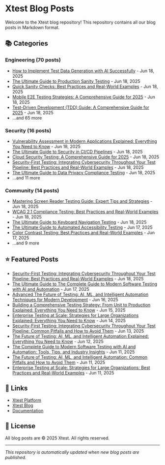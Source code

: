 # Xtest Blog Posts

Welcome to the Xtest blog repository! This repository contains all our blog posts in Markdown format.

## 📚 Categories

### Engineering (70 posts)

- [How to Implement Test Data Generation with AI Successfully](posts/2025/2025-06-18-how-to-implement-test-data-generation-with-ai-successfully.md) - Jun 18, 2025
- [The Ultimate Guide to Production Sanity Testing](posts/2025/2025-06-18-the-ultimate-guide-to-production-sanity-testing.md) - Jun 18, 2025
- [Quick Sanity Checks: Best Practices and Real-World Examples](posts/2025/2025-06-18-quick-sanity-checks-best-practices-and-real-world-examples.md) - Jun 18, 2025
- [Mobile E2E Testing Strategies: A Comprehensive Guide for 2025](posts/2025/2025-06-18-mobile-e2e-testing-strategies-a-comprehensive-guide-for-2025.md) - Jun 18, 2025
- [Test-Driven Development (TDD) Guide: A Comprehensive Guide for 2025](posts/2025/2025-06-18-test-driven-development-tdd-guide-a-comprehensive-guide-for-2025.md) - Jun 18, 2025
- ...and 65 more

### Security (16 posts)

- [Vulnerability Assessment in Modern Applications Explained: Everything You Need to Know](posts/2025/2025-06-18-vulnerability-assessment-in-modern-applications-explained-everything-you-need-to-know.md) - Jun 18, 2025
- [The Ultimate Guide to Security in CI/CD Pipelines](posts/2025/2025-06-18-the-ultimate-guide-to-security-in-cicd-pipelines.md) - Jun 18, 2025
- [Cloud Security Testing: A Comprehensive Guide for 2025](posts/2025/2025-06-18-cloud-security-testing-a-comprehensive-guide-for-2025.md) - Jun 18, 2025
- [Security-First Testing: Integrating Cybersecurity Throughout Your Test Pipeline: Best Practices and Real-World Examples](posts/2025/2025-06-18-security-first-testing-integrating-cybersecurity-throughout-your-test-pipeline-best-practices-and-real-world-examples.md) - Jun 18, 2025
- [The Ultimate Guide to Data Privacy Compliance Testing](posts/2025/2025-06-18-the-ultimate-guide-to-data-privacy-compliance-testing.md) - Jun 18, 2025
- ...and 11 more

### Community (14 posts)

- [Mastering Screen Reader Testing Guide: Expert Tips and Strategies](posts/2025/2025-06-18-mastering-screen-reader-testing-guide-expert-tips-and-strategies.md) - Jun 18, 2025
- [WCAG 2.1 Compliance Testing: Best Practices and Real-World Examples](posts/2025/2025-06-18-wcag-21-compliance-testing-best-practices-and-real-world-examples.md) - Jun 18, 2025
- [The Ultimate Guide to Keyboard Navigation Testing](posts/2025/2025-06-18-the-ultimate-guide-to-keyboard-navigation-testing.md) - Jun 18, 2025
- [The Ultimate Guide to Automated Accessibility Testing](posts/2025/2025-06-17-the-ultimate-guide-to-automated-accessibility-testing.md) - Jun 17, 2025
- [Color Contrast Testing: Best Practices and Real-World Examples](posts/2025/2025-06-17-color-contrast-testing-best-practices-and-real-world-examples.md) - Jun 17, 2025
- ...and 9 more

## ⭐ Featured Posts

- [Security-First Testing: Integrating Cybersecurity Throughout Your Test Pipeline: Best Practices and Real-World Examples](posts/2025/2025-06-18-security-first-testing-integrating-cybersecurity-throughout-your-test-pipeline-best-practices-and-real-world-examples.md) - Jun 18, 2025
- [The Ultimate Guide to The Complete Guide to Modern Software Testing with AI and Automation](posts/2025/2025-06-17-the-ultimate-guide-to-the-complete-guide-to-modern-software-testing-with-ai-and-automation.md) - Jun 17, 2025
- [Advanced The Future of Testing: AI, ML, and Intelligent Automation Techniques for Modern Development](posts/2025/2025-06-16-advanced-the-future-of-testing-ai-ml-and-intelligent-automation-techniques-for-modern-development.md) - Jun 16, 2025
- [Building a Comprehensive Testing Strategy: From Unit to Production Explained: Everything You Need to Know](posts/2025/2025-06-15-building-a-comprehensive-testing-strategy-from-unit-to-production-explained-everything-you-need-to-know.md) - Jun 15, 2025
- [Enterprise Testing at Scale: Strategies for Large Organizations Explained: Everything You Need to Know](posts/2025/2025-06-14-enterprise-testing-at-scale-strategies-for-large-organizations-explained-everything-you-need-to-know.md) - Jun 14, 2025
- [Security-First Testing: Integrating Cybersecurity Throughout Your Test Pipeline: Common Pitfalls and How to Avoid Them](posts/2025/2025-06-13-security-first-testing-integrating-cybersecurity-throughout-your-test-pipeline-common-pitfalls-and-how-to-avoid-them.md) - Jun 13, 2025
- [The Future of Testing: AI, ML, and Intelligent Automation Explained: Everything You Need to Know](posts/2025/2025-06-12-the-future-of-testing-ai-ml-and-intelligent-automation-explained-everything-you-need-to-know.md) - Jun 12, 2025
- [The Complete Guide to Modern Software Testing with AI and Automation: Tools, Tips, and Industry Insights](posts/2025/2025-06-11-the-complete-guide-to-modern-software-testing-with-ai-and-automation-tools-tips-and-industry-insights.md) - Jun 11, 2025
- [The Future of Testing: AI, ML, and Intelligent Automation: Common Pitfalls and How to Avoid Them](posts/2025/2025-06-11-the-future-of-testing-ai-ml-and-intelligent-automation-common-pitfalls-and-how-to-avoid-them.md) - Jun 11, 2025
- [Enterprise Testing at Scale: Strategies for Large Organizations: Best Practices and Real-World Examples](posts/2025/2025-06-11-enterprise-testing-at-scale-strategies-for-large-organizations-best-practices-and-real-world-examples.md) - Jun 11, 2025

## 🔗 Links

- [Xtest Platform](https://xtest.ing)
- [Xtest Blog](https://xtest.ing/blog)
- [Documentation](https://xtest.ing/docs)

## 📝 License

All blog posts are © 2025 Xtest. All rights reserved.

---

*This repository is automatically updated when new blog posts are published.*
